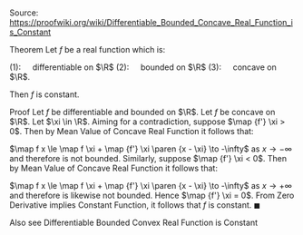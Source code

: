 # 

Source: https://proofwiki.org/wiki/Differentiable_Bounded_Concave_Real_Function_is_Constant

Theorem
Let $f$ be a real function which is:

$(1): \quad$ differentiable on $\R$
$(2): \quad$ bounded on $\R$
$(3): \quad$ concave on $\R$.

Then $f$ is constant.


Proof
Let $f$ be differentiable and bounded on $\R$.
Let $f$ be concave on $\R$.
Let $\xi \in \R$.
Aiming for a contradiction, suppose $\map {f'} \xi > 0$.
Then by Mean Value of Concave Real Function it follows that:

$\map f x \le \map f \xi + \map {f'} \xi \paren {x - \xi} \to -\infty$ as $x \to -\infty$
and therefore is not bounded.
Similarly, suppose $\map {f'} \xi < 0$.
Then by Mean Value of Concave Real Function it follows that:

$\map f x \le \map f \xi + \map {f'} \xi \paren {x - \xi} \to -\infty$ as $x \to +\infty$
and therefore is likewise not bounded.
Hence $\map {f'} \xi = 0$.
From Zero Derivative implies Constant Function, it follows that $f$ is constant.
$\blacksquare$


Also see
Differentiable Bounded Convex Real Function is Constant




